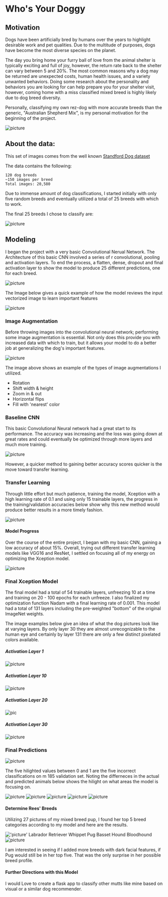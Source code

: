 # Who's Your Doggy


## Motivation

Dogs have been artificially bred by humans over the years to highlight desirable work and pet qualities. Due to the multitude of purposes, dogs have become the most diverse species on the planet.

The day you bring home your furry ball of love from the animal shelter is typically exciting and full of joy, however, the return rate back to the shelter can vary between 5 and 20%. The most common reasons why a dog may be returned are unexpected costs, human health issues, and a variety unwanted behaviors. Doing some research about the personality and behaviors you are looking for can help prepare you for your shelter visit, however, coming home with a miss classified mixed breed is highly likely due to dog breed diversity. 

Personally, classifying my own rez-dog with more accurate breeds than the generic, "Australian Shepherd Mix", is my personal motivation for the beginning of the project. 

![picture](visuals/animal_imgs/rees_unknown.png)

## About the data:

This set of images comes from the well known <a href = "http://vision.stanford.edu/aditya86/ImageNetDogs/">Standford Dog dataset</a>



The data contains the following:

    120 dog breeds
    ~150 images per breed
    Total images: 20,580

Due to immense amount of dog classifications, I started initially with only five random breeds and eventually utilized a total of 25 breeds with which to work. 

The final 25 breeds I chose to classify are: 

![picture](visuals/animal_imgs/breeds.png)


## Modeling 

I began the project with a very basic Convolutional Nerual Network. 
The Architecture of this basic CNN involved a series of r convolutional, pooling and activation layers. To end the process, a flatten, dense, dropout and final activation layer to show the model to produce 25 different predictions, one for each breed. 

![picture](visuals/NN_viz/cnnviz.jpeg)

The Image below gives a quick example of how the model reviews the input vectorized image to learn important features

![picture](visuals/NN_viz/cnn_vis.gif)

### Image Augmentation

Before throwing images into the convolutional neural network; performing some image augmentation is essential. Not only does this provide you with increased data with which to train, but it allows your model to do a better job at generalizing the dog's important features. 

![picture](/home/heather/galvanize/Final_Capstone/to_image_process_or_to_timeseries/visuals/animal_imgs/chow.png)

The image above shows an example of the types of image augmentations I utilized. 

* Rotation
* Shift width & height
* Zoom in & out
* Horizontal flips
* Fill with 'nearest' color

### Baseline CNN

This basic Convolutional Neural network had a great start to its performance. The accuracy was increasing and the loss was going down at great rates and could eventually be optimized through more layers and much more training.  

![picture](visuals/model_progress/cnn_100epochs2.png)

However, a quicker method to gaining better accuracy scores quicker is the move toward transfer learning. 


### Transfer Learning
Through little effort but much patience, training the model, Xception with a high learning rate of 0.1 and using only 15 trainable layers, the progress in the training/validation accuracies below show why this new method would produce better results in a more timely fashion.

![picture](visuals/model_progress/plus100_Xception290.png)

#### Model Progress

Over the course of the entire project, I began with my basic CNN, gaining a low accuracy of about 15%. Overall, trying out different transfer learning models like VGG16 and ResNet, I settled on focusing all of my energy on optimizing the Xception model. 

![picture](/home/heather/galvanize/Final_Capstone/to_image_process_or_to_timeseries/visuals/model_progress/model_improvements.png)



### Final Xception Model

The final model had a total of 54 trainable layers, unfreezing 10 at a time and training on 20 - 100 epochs for each unfreeze. I also finalized my optimization function Nadam with a final learning rate of 0.001. This model had a total of 131 layers including the pre-weighted "bottom" of the original ImageNet weights. 

The image examples below give an idea of what the dog pictures look like at varying layers. By only layer 30 they are almost unrecognizable to the human eye and certainly by layer 131 there are only a few distinct pixelated colors available. 

##### *Activation Layer 1*

![picture](visuals/animal_imgs/act1.gif)

##### *Activation Layer 10*

![picture](visuals/animal_imgs/act10.gif)

##### *Activation Layer 20*

![pic](visuals/animal_imgs/act20.gif)

##### *Activation Layer 30*

![picture](visuals/animal_imgs/act30.gif)




### Final Predictions

![picture](visuals/model_progress/confusion_mtx.png)

The five hilighted values between 0 and 1 are the five incorrect classifications on m 185 validation set. Noting the differneces in the actual and predicted animals below shows the hilight on what areas the model is focusing on. 


![picture](visuals/missclass/first_missclass.png)
![picture](visuals/missclass/second_missclass.png)
![picture](visuals/missclass/third_missclass.png)
![picture](visuals/missclass/fourth_missclass.png)
![picture](visuals/missclass/fifth_missclass.png)





#### Determine Rees' Breeds
Utilizing 27 pictures of my mixed breed pup, I found her top 5 breed categories according to my model and here are the results. 

!['picture'](visuals/animal_imgs/five_rees.png)
Labrador Retriever               Whippet                     Pug                  Basset Hound             Bloodhound
![picture](visuals/animal_imgs/top_five.png)

I am interested in seeing if I added more breeds with dark facial features, if Pug would still be in her top five. That was the only surprise in her possible breed profile.

#### Further Directions with this Model

I would Love to create a flask app to classify other mutts like mine based on visual or a similar dog recommender. 